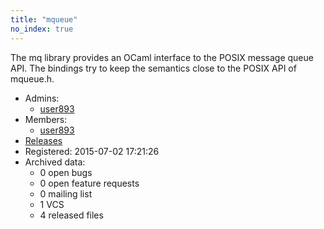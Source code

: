 ```yaml
---
title: "mqueue"
no_index: true
---
```


The mq library provides an OCaml interface to the POSIX message queue API. The bindings try to keep the semantics close to the POSIX API of mqueue.h.


* Admins:
  * [user893](/users/user893)
* Members:
  * [user893](/users/user893)
* [Releases](https://download.ocamlcore.org/mqueue)
* Registered: 2015-07-02 17:21:26
* Archived data:
  * 0 open bugs
  * 0 open feature requests
  * 0 mailing list
  * 1 VCS
  * 4 released files
